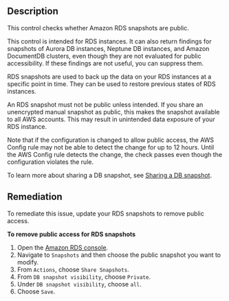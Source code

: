 ## Description

This control checks whether Amazon RDS snapshots are public.

This control is intended for RDS instances. It can also return findings for snapshots of Aurora DB instances, Neptune DB instances, and Amazon DocumentDB clusters, even though they are not evaluated for public accessibility. If these findings are not useful, you can suppress them.

RDS snapshots are used to back up the data on your RDS instances at a specific point in time. They can be used to restore previous states of RDS instances.

An RDS snapshot must not be public unless intended. If you share an unencrypted manual snapshot as public, this makes the snapshot available to all AWS accounts. This may result in unintended data exposure of your RDS instance.

Note that if the configuration is changed to allow public access, the AWS Config rule may not be able to detect the change for up to 12 hours. Until the AWS Config rule detects the change, the check passes even though the configuration violates the rule.

To learn more about sharing a DB snapshot, see [Sharing a DB snapshot](https://docs.aws.amazon.com/AmazonRDS/latest/UserGuide/USER_ShareSnapshot.html).

## Remediation

To remediate this issue, update your RDS snapshots to remove public access.

**To remove public access for RDS snapshots**

1. Open the [Amazon RDS console](https://console.aws.amazon.com/rds/).
2. Navigate to `Snapshots` and then choose the public snapshot you want to modify.
3. From `Actions`, choose `Share Snapshots`.
4. From `DB snapshot visibility`, choose `Private`.
5. Under `DB snapshot visibility`, choose `all`.
6. Choose `Save`.